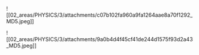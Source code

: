 

![[02_areas/PHYSICS/3/attachments/c07b102fa960a9fa1264aae8a70f1292_MD5.jpeg]]

![[02_areas/PHYSICS/3/attachments/9a0b4d4f45cf41de244d1575f93d2a43_MD5.jpeg]]